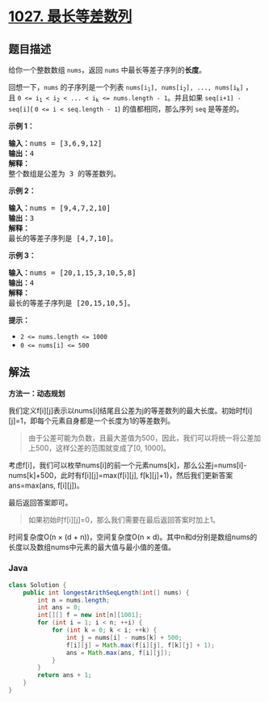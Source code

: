 # [1027. 最长等差数列](https://leetcode.cn/problems/longest-arithmetic-subsequence)

## 题目描述

<p>给你一个整数数组&nbsp;<code>nums</code>，返回 <code>nums</code>&nbsp;中最长等差子序列的<strong>长度</strong>。</p>

<p>回想一下，<code>nums</code> 的子序列是一个列表&nbsp;<code>nums[i<sub>1</sub>], nums[i<sub>2</sub>], ..., nums[i<sub>k</sub>]</code> ，且&nbsp;<code>0 &lt;= i<sub>1</sub> &lt; i<sub>2</sub> &lt; ... &lt; i<sub>k</sub> &lt;= nums.length - 1</code>。并且如果&nbsp;<code>seq[i+1] - seq[i]</code>(&nbsp;<code>0 &lt;= i &lt; seq.length - 1</code>) 的值都相同，那么序列&nbsp;<code>seq</code>&nbsp;是等差的。</p>

<p><strong>示例 1：</strong></p>

<pre>
<strong>输入：</strong>nums = [3,6,9,12]
<strong>输出：</strong>4
<strong>解释： </strong>
整个数组是公差为 3 的等差数列。
</pre>

<p><strong>示例 2：</strong></p>

<pre>
<strong>输入：</strong>nums = [9,4,7,2,10]
<strong>输出：</strong>3
<strong>解释：</strong>
最长的等差子序列是 [4,7,10]。
</pre>

<p><strong>示例 3：</strong></p>

<pre>
<strong>输入：</strong>nums = [20,1,15,3,10,5,8]
<strong>输出：</strong>4
<strong>解释：</strong>
最长的等差子序列是 [20,15,10,5]。
</pre>

<p><strong>提示：</strong></p>

<ul>
	<li><code>2 &lt;= nums.length &lt;= 1000</code></li>
	<li><code>0 &lt;= nums[i] &lt;= 500</code></li>
</ul>

## 解法

**方法一：动态规划**

我们定义f[i][j]表示以nums[i]结尾且公差为j的等差数列的最大长度。初始时f[i][j]=1，即每个元素自身都是一个长度为1的等差数列。

> 由于公差可能为负数，且最大差值为500，因此，我们可以将统一将公差加上500，这样公差的范围就变成了[0, 1000]。

考虑f[i]，我们可以枚举nums[i]的前一个元素nums[k]，那么公差j=nums[i]-nums[k]+500，此时有f[i][j]=max(f[i][j], f[k][j]+1)，然后我们更新答案ans=max(ans, f[i][j])。

最后返回答案即可。

> 如果初始时f[i][j]=0，那么我们需要在最后返回答案时加上1。

时间复杂度O(n × (d + n))，空间复杂度O(n × d)。其中n和d分别是数组nums的长度以及数组nums中元素的最大值与最小值的差值。

### **Java**

```java
class Solution {
    public int longestArithSeqLength(int[] nums) {
        int n = nums.length;
        int ans = 0;
        int[][] f = new int[n][1001];
        for (int i = 1; i < n; ++i) {
            for (int k = 0; k < i; ++k) {
                int j = nums[i] - nums[k] + 500;
                f[i][j] = Math.max(f[i][j], f[k][j] + 1);
                ans = Math.max(ans, f[i][j]);
            }
        }
        return ans + 1;
    }
}
```
